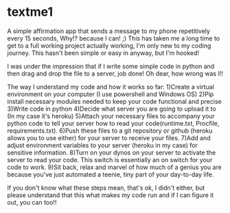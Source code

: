 # textme1
A simple affirmation app that sends a message to my phone repetitively every 15 seconds, Why!? because I can! ;)
This has taken me a long time to get to a full working project actually working, I'm only new to my coding journey.
This hasn't been simple or easy in anyway, but I'm hooked!

I was under the impression that if I write some simple code in python and then drag and drop the file to a server, job done! Oh dear, how wrong was I!!

The way I understand my code and how it works so far: 
1)Create a virtual environment on your computer (I use powershell and Windows OS) 
2)Pip install necessary modules needed to keep your code functional and precise 
3)Write code in python 
4)Decide what server you are going to upload it to (In my case it's heroku) 
5)Attach your necessary files to accompany your python code to tell your server how to read your code(runtime.txt, Procfile, requirements.txt). 
6)Push these files to a git repository or github (heroku allows you to use either) for your server to receive your files. 
7)Add and adjust environment variables to your server (heroku in my case) for sensitive information. 
8)Turn on your dynos on your server to activate the server to read your code. This switch is essentially an on switch for your code to work. 
9)Sit back, relax and marvel of how much of a genius you are because you've just automated a teenie, tiny part of your day-to-day life.

If you don't know what these steps mean, that's ok, I didn't either, but please understand that this what makes my code run and if I can figure it out, you can too!!
